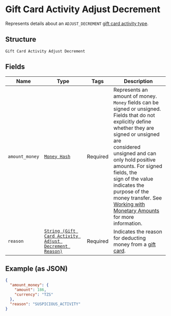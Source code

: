 
# Gift Card Activity Adjust Decrement

Represents details about an `ADJUST_DECREMENT` [gift card activity type](../../doc/models/gift-card-activity-type.md).

## Structure

`Gift Card Activity Adjust Decrement`

## Fields

| Name | Type | Tags | Description |
|  --- | --- | --- | --- |
| `amount_money` | [`Money Hash`](../../doc/models/money.md) | Required | Represents an amount of money. `Money` fields can be signed or unsigned.<br>Fields that do not explicitly define whether they are signed or unsigned are<br>considered unsigned and can only hold positive amounts. For signed fields, the<br>sign of the value indicates the purpose of the money transfer. See<br>[Working with Monetary Amounts](https://developer.squareup.com/docs/build-basics/working-with-monetary-amounts)<br>for more information. |
| `reason` | [`String (Gift Card Activity Adjust Decrement Reason)`](../../doc/models/gift-card-activity-adjust-decrement-reason.md) | Required | Indicates the reason for deducting money from a [gift card](../../doc/models/gift-card.md). |

## Example (as JSON)

```json
{
  "amount_money": {
    "amount": 186,
    "currency": "TZS"
  },
  "reason": "SUSPICIOUS_ACTIVITY"
}
```

